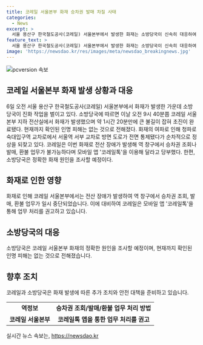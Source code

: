 ```yaml
---
title: 코레일 서울본부 화재 승차권 발매 차질 사태
categories:
  - News
excerpt: >
  서울 용산구 한국철도공사(코레일) 서울본부에서 발생한 화재는 소방당국이 신속히 대응하여 약 1시간 20분 만에 진화했다. 다행히 인명 피해는 없었으며, 화재로 청파로 숙대입구역 교차로에서 서울역 서부 교차로 방면 도로가 일시적으로 통제되었지만 순차적으로 정상화되고 있다. 화재로 인해 코레일은 역 창구에서의 업무가 일시 중단됐으나 모바일 앱 코레일톡을 이용하라고 안내했으며, 소방당국은 원인을 조사 중이다.
feature_text: >
  서울 용산구 한국철도공사(코레일) 서울본부에서 발생한 화재는 소방당국이 신속히 대응하여 약 1시간 20분 만에 진화했다. 다행히 인명 피해는 없었으며, 화재로 청파로 숙대입구역 교차로에서 서울역 서부 교차로 방면 도로가 일시적으로 통제되었지만 순차적으로 정상화되고 있다. 화재로 인해 코레일은 역 창구에서의 업무가 일시 중단됐으나 모바일 앱 코레일톡을 이용하라고 안내했으며, 소방당국은 원인을 조사 중이다.
image: 'https://newsdao.kr/res/images/meta/newsdao_breakingnews.jpg'
---
```


<p><img src="https://newsdao.kr/res/images/meta/newsdao_breakingnews.jpg" alt="pcversion 속보" /></p>

<h2 data-ke-size="size26">코레일 서울본부 화재 발생 상황과 대응</h2>

<p data-ke-size="size16">6일 오전 서울 용산구 한국철도공사(코레일) 서울본부에서 화재가 발생한 가운데 소방당국이 진화 작업을 벌이고 있다. 소방당국에 따르면 이날 오전 9시 40분쯤 코레일 서울본부 지하 전산실에서 화재가 발생했으며 약 1시간 20분만에 큰 불길이 잡혀 초진이 완료됐다. 현재까지 확인된 인명 피해는 없는 것으로 전해졌다. 화재의 여파로 인해 청파로 숙대입구역 교차로에서 서울역 서부 교차로 방면 도로가 전면 통제됐다가 순차적으로 정상을 되찾고 있다. 코레일은 이번 화재로 전산 장애가 발생해 역 창구에서 승차권 조회나 발매, 환불 업무가 불가능하다며 모바일 앱 '코레일톡'을 이용해 달라고 당부했다. 한편, 소방당국은 정확한 화재 원인을 조사할 예정이다.</p>

<h2 data-ke-size="size26">화재로 인한 영향</h2>

<p data-ke-size="size16">화재로 인해 코레일 서울본부에서는 전산 장애가 발생하여 역 창구에서 승차권 조회, 발매, 환불 업무가 일시 중단되었습니다. 이에 대비하여 코레일은 모바일 앱 '코레일톡'을 통해 업무 처리를 권고하고 있습니다.</p>

<h2 data-ke-size="size26">소방당국의 대응</h2>

<p data-ke-size="size16">소방당국은 코레일 서울본부 화재의 정확한 원인을 조사할 예정이며, 현재까지 확인된 인명 피해는 없는 것으로 전해졌습니다.</p>

<h2 data-ke-size="size26">향후 조치</h2>

<p data-ke-size="size16">코레일과 소방당국은 화재 발생에 따른 추가 조치와 안전 대책을 준비하고 있습니다.</p>

<table>
    <tbody>
        <tr>
            <td style="text-align: center; height: 17px;"><b>역정보</b></td>
            <td style="text-align: center; height: 17px;"><b>승차권 조회/발매/환불 업무 처리 방법</b></td>
        </tr>
        <tr>
            <td style="text-align: center; height: 17px;"><b>코레일 서울본부</b></td>
            <td style="text-align: center; height: 17px;"><b>코레일톡 앱을 통한 업무 처리를 권고</b></td>
        </tr>
    </tbody>
</table>
실시간 뉴스 속보는, <a href="https://newsdao.kr" rel="dofollow">https://newsdao.kr</a>


